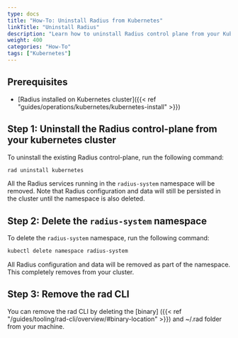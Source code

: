 ```yaml
---
type: docs
title: "How-To: Uninstall Radius from Kubernetes"
linkTitle: "Uninstall Radius"
description: "Learn how to uninstall Radius control plane from your Kubernetes cluster"
weight: 400
categories: "How-To"
tags: ["Kubernetes"]
---
```


## Prerequisites

- [Radius installed on Kubernetes cluster]({{< ref "guides/operations/kubernetes/kubernetes-install" >}})

## Step 1: Uninstall the Radius control-plane from your kubernetes cluster

To uninstall the existing Radius control-plane, run the following command:

```bash
rad uninstall kubernetes
```

All the Radius services running in the `radius-system` namespace will be removed. Note that Radius configuration and data will still be persisted in the cluster until the namespace is also deleted.

## Step 2: Delete the `radius-system` namespace

To delete the `radius-system` namespace, run the following command:

```bash
kubectl delete namespace radius-system
```

All Radius configuration and data will be removed as part of the namespace. This completely removes from your cluster.

## Step 3: Remove the rad CLI

You can remove the rad CLI by deleting the [binary]
({{< ref "/guides/tooling/rad-cli/overview/#binary-location" >}}) and ~/.rad folder from your machine.